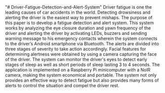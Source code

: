 "# Driver-Fatigue-Detection-and-Alert-System" 
Driver fatigue is one the leading causes of car accidents in the world. Detecting drowsiness and alerting the driver is the easiest way to prevent mishaps. The purpose of this paper is to develop a fatigue detection and alert system. This system works by analyzing the eye closure duration and yawn frequency of the driver and alerting the driver by activating LEDs, buzzers and sending warning message to his emergency contacts wherein the system connects to the driver’s Android smartphone via Bluetooth. The alerts are divided into three stages of severity to take action accordingly. Facial features for determining alertness were obtained by using a camera capturing the face of the driver. The system can monitor the driver's eyes to detect early stages of sleep as well as short periods of sleep lasting 3 to 4 seconds. The application is implemented on a Raspberry Pi minicomputer with a NoIR camera, making the system economical and portable. The system not only provides an effective way to detect fatigue but also provides many forms of alerts to control the situation and compel the driver rest.
